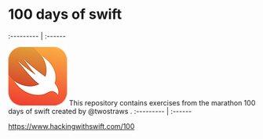 # 100 days of swift 
:--------- | :------

![Swift logo](logo.png) This repository contains exercises from the marathon 100 days of swift created by @twostraws .
:--------- | :------



https://www.hackingwithswift.com/100




